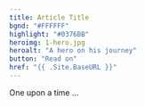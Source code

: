 ```yaml
---
title: Article Title
bgnd: "#FFFFFF"
highlight: "#0376BB"
heroimg: 1-hero.jpg
heroalt: "A hero on his journey"
button: "Read on"
href: "{{ .Site.BaseURL }}"
---
```

One upon a time ...

